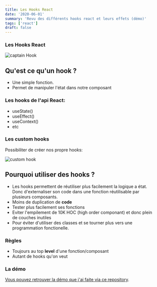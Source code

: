 ```yaml
---
title: Les Hooks React
date: '2020-06-01'
summary: 'Revu des différents hooks react et leurs effets (démo)'
tags: ['react']
draft: false
---
```


### Les Hooks React

![captain Hook](https://media1.tenor.com/images/9938e5ffd05dd0a931b6edb8981b4c82/tenor.gif?itemid=9697834)

## Qu'est ce qu'un hook ?

- Une simple fonction.
- Permet de manipuler l'état dans notre composant

### Les hooks de l'api React:

- useState()
- useEffect()
- useContext()
- etc

### Les custom hooks

Possibiliter de créer nos propre hooks:

![custom hook](/static/images/useTableKpi_hook.png)

## Pourquoi utiliser des hooks ?

- Les hooks permettent de réutiliser plus facilement la logique a état.
  Donc d'externaliser son code dans une fonction réutilisable par plusieurs composants.
- Moins de duplication de **code**
- Tester plus facilement ses fonctions
- Eviter l'empilement de 10K HOC (high order componant) et donc plein de couches inutiles
- Pour éviter d'utiliser des classes et se tourner plus vers une programmation fonctionelle.

### Règles

- Toujours au top **level** d'une fonction/composant
- Autant de hooks qu'on veut

### La démo

[Vous pouvez retrouver la démo que j'ai faite via ce repository](https://github.com/kev-landry/demo-hooks).
